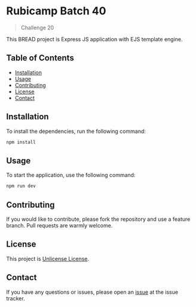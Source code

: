 # Rubicamp Batch 40

> Challenge 20

This BREAD project is Express JS application with EJS template engine.

## Table of Contents

- [Installation](#installation)
- [Usage](#usage)
- [Contributing](#contributing)
- [License](#license)
- [Contact](#contact)

## Installation

To install the dependencies, run the following command:

```bash
npm install
```

## Usage

To start the application, use the following command:

```bash
npm run dev
```

## Contributing

If you would like to contribute, please fork the repository and use a feature branch. Pull requests are warmly welcome.

## License

This project is [Unlicense License](./LICENSE).

## Contact

If you have any questions or issues, please open an [issue](https://github.com/aryajava/rc40-challenge20/issues) at the issue tracker.
